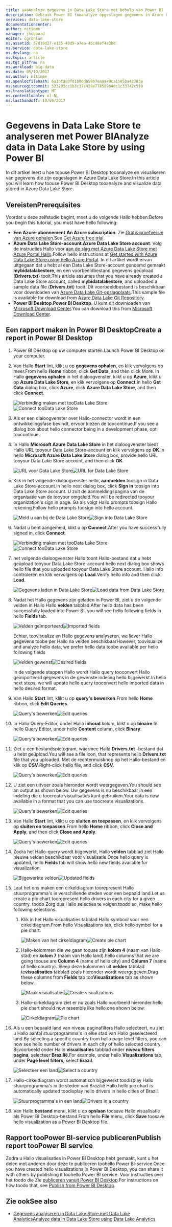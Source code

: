 ```yaml
---
title: aaaAnalyze gegevens in Data Lake Store met behulp van Power BI | Microsoft Docs
description: Gebruik Power BI tooanalyze opgeslagen gegevens in Azure Data Lake Store
services: data-lake-store
documentationcenter: 
author: nitinme
manager: jhubbard
editor: cgronlun
ms.assetid: 57d19d27-e135-49d9-a7ea-46c48ef4e3bd
ms.service: data-lake-store
ms.devlang: na
ms.topic: article
ms.tgt_pltfrm: na
ms.workload: big-data
ms.date: 05/10/2017
ms.author: nitinme
ms.openlocfilehash: 6a1bfa80fd1b0dda59b7eaaae9ca1585ba42783e
ms.sourcegitcommit: 523283cc1b3c37c428e77850964dc1c33742c5f0
ms.translationtype: MT
ms.contentlocale: nl-NL
ms.lasthandoff: 10/06/2017
---
```

# <a name="analyze-data-in-data-lake-store-by-using-power-bi"></a><span data-ttu-id="42625-103">Gegevens in Data Lake Store te analyseren met Power BI</span><span class="sxs-lookup"><span data-stu-id="42625-103">Analyze data in Data Lake Store by using Power BI</span></span>
<span data-ttu-id="42625-104">In dit artikel leert u hoe toouse Power BI Desktop tooanalyze en visualiseren van gegevens die zijn opgeslagen in Azure Data Lake Store.</span><span class="sxs-lookup"><span data-stu-id="42625-104">In this article you will learn how toouse Power BI Desktop tooanalyze and visualize data stored in Azure Data Lake Store.</span></span>

## <a name="prerequisites"></a><span data-ttu-id="42625-105">Vereisten</span><span class="sxs-lookup"><span data-stu-id="42625-105">Prerequisites</span></span>
<span data-ttu-id="42625-106">Voordat u deze zelfstudie begint, moet u de volgende Hallo hebben:</span><span class="sxs-lookup"><span data-stu-id="42625-106">Before you begin this tutorial, you must have hello following:</span></span>

* <span data-ttu-id="42625-107">**Een Azure-abonnement**.</span><span class="sxs-lookup"><span data-stu-id="42625-107">**An Azure subscription**.</span></span> <span data-ttu-id="42625-108">Zie [Gratis proefversie van Azure ophalen](https://azure.microsoft.com/pricing/free-trial/).</span><span class="sxs-lookup"><span data-stu-id="42625-108">See [Get Azure free trial](https://azure.microsoft.com/pricing/free-trial/).</span></span>
* <span data-ttu-id="42625-109">**Azure Data Lake Store-account**.</span><span class="sxs-lookup"><span data-stu-id="42625-109">**Azure Data Lake Store account**.</span></span> <span data-ttu-id="42625-110">Volg de instructies Hallo voor [aan de slag met Azure Data Lake Store met Azure Portal Hallo](data-lake-store-get-started-portal.md).</span><span class="sxs-lookup"><span data-stu-id="42625-110">Follow hello instructions at [Get started with Azure Data Lake Store using hello Azure Portal](data-lake-store-get-started-portal.md).</span></span> <span data-ttu-id="42625-111">In dit artikel wordt ervan uitgegaan dat u hebt al een Data Lake Store-account genoemd gemaakt **mybidatalakestore**, en een voorbeeldbestand gegevens geüpload (**Drivers.txt**) tooit.</span><span class="sxs-lookup"><span data-stu-id="42625-111">This article assumes that you have already created a Data Lake Store account, called **mybidatalakestore**, and uploaded a sample data file (**Drivers.txt**) tooit.</span></span> <span data-ttu-id="42625-112">Dit voorbeeldbestand is beschikbaar voor downloaden van [Azure Data Lake Git-opslagplaats](https://github.com/Azure/usql/tree/master/Examples/Samples/Data/AmbulanceData/Drivers.txt).</span><span class="sxs-lookup"><span data-stu-id="42625-112">This sample file is available for download from [Azure Data Lake Git Repository](https://github.com/Azure/usql/tree/master/Examples/Samples/Data/AmbulanceData/Drivers.txt).</span></span>
* <span data-ttu-id="42625-113">**Power BI Desktop**.</span><span class="sxs-lookup"><span data-stu-id="42625-113">**Power BI Desktop**.</span></span> <span data-ttu-id="42625-114">U kunt dit downloaden van [Microsoft Download Center](https://www.microsoft.com/en-us/download/details.aspx?id=45331).</span><span class="sxs-lookup"><span data-stu-id="42625-114">You can download this from [Microsoft Download Center](https://www.microsoft.com/en-us/download/details.aspx?id=45331).</span></span> 

## <a name="create-a-report-in-power-bi-desktop"></a><span data-ttu-id="42625-115">Een rapport maken in Power BI Desktop</span><span class="sxs-lookup"><span data-stu-id="42625-115">Create a report in Power BI Desktop</span></span>
1. <span data-ttu-id="42625-116">Power BI Desktop op uw computer starten.</span><span class="sxs-lookup"><span data-stu-id="42625-116">Launch Power BI Desktop on your computer.</span></span>
2. <span data-ttu-id="42625-117">Van Hallo **Start** lint, klikt u op **gegevens ophalen**, en klik vervolgens op meer.</span><span class="sxs-lookup"><span data-stu-id="42625-117">From hello **Home** ribbon, click **Get Data**, and then click More.</span></span> <span data-ttu-id="42625-118">In Hallo **gegevens ophalen** in het dialoogvenster, klikt u op **Azure**, klikt u op **Azure Data Lake Store**, en klik vervolgens op **Connect**.</span><span class="sxs-lookup"><span data-stu-id="42625-118">In hello **Get Data** dialog box, click **Azure**, click **Azure Data Lake Store**, and then click **Connect**.</span></span>
   
    <span data-ttu-id="42625-119">![Verbinding maken met tooData Lake Store](./media/data-lake-store-power-bi/get-data-lake-store-account.png "Connect tooData Lake Store")</span><span class="sxs-lookup"><span data-stu-id="42625-119">![Connect tooData Lake Store](./media/data-lake-store-power-bi/get-data-lake-store-account.png "Connect tooData Lake Store")</span></span>
3. <span data-ttu-id="42625-120">Als er een dialoogvenster over Hallo-connector wordt in een ontwikkelingsfase bevindt, ervoor kiezen de toocontinue.</span><span class="sxs-lookup"><span data-stu-id="42625-120">If you see a dialog box about hello connector being in a development phase, opt toocontinue.</span></span>
4. <span data-ttu-id="42625-121">In Hallo **Microsoft Azure Data Lake Store** in het dialoogvenster biedt Hallo URL tooyour Data Lake Store-account en klik vervolgens op **OK**.</span><span class="sxs-lookup"><span data-stu-id="42625-121">In hello **Microsoft Azure Data Lake Store** dialog box, provide hello URL tooyour Data Lake Store account, and then click **OK**.</span></span>
   
    <span data-ttu-id="42625-122">![URL voor Data Lake Store](./media/data-lake-store-power-bi/get-data-lake-store-account-url.png "URL voor Data Lake Store")</span><span class="sxs-lookup"><span data-stu-id="42625-122">![URL for Data Lake Store](./media/data-lake-store-power-bi/get-data-lake-store-account-url.png "URL for Data Lake Store")</span></span>
5. <span data-ttu-id="42625-123">Klik in het volgende dialoogvenster hello, **aanmelden** toosign in Data Lake Store-account.</span><span class="sxs-lookup"><span data-stu-id="42625-123">In hello next dialog box, click **Sign in** toosign into Data Lake Store account.</span></span> <span data-ttu-id="42625-124">U zult de aanmeldingspagina van de organisatie van de tooyour omgeleid.</span><span class="sxs-lookup"><span data-stu-id="42625-124">You will be redirected tooyour organization's sign in page.</span></span> <span data-ttu-id="42625-125">Ga als volgt Hallo prompts toosign Hallo rekening.</span><span class="sxs-lookup"><span data-stu-id="42625-125">Follow hello prompts toosign into hello account.</span></span>
   
    <span data-ttu-id="42625-126">![Meld u aan bij de Data Lake Store](./media/data-lake-store-power-bi/get-data-lake-store-account-signin.png "Meld u aan bij de Data Lake Store")</span><span class="sxs-lookup"><span data-stu-id="42625-126">![Sign into Data Lake Store](./media/data-lake-store-power-bi/get-data-lake-store-account-signin.png "Sign into Data Lake Store")</span></span>
6. <span data-ttu-id="42625-127">Nadat u bent aangemeld, klikt u op **Connect**.</span><span class="sxs-lookup"><span data-stu-id="42625-127">After you have successfully signed in, click **Connect**.</span></span>
   
    <span data-ttu-id="42625-128">![Verbinding maken met tooData Lake Store](./media/data-lake-store-power-bi/get-data-lake-store-account-connect.png "Connect tooData Lake Store")</span><span class="sxs-lookup"><span data-stu-id="42625-128">![Connect tooData Lake Store](./media/data-lake-store-power-bi/get-data-lake-store-account-connect.png "Connect tooData Lake Store")</span></span>
7. <span data-ttu-id="42625-129">het volgende dialoogvenster Hallo toont Hallo-bestand dat u hebt geüpload tooyour Data Lake Store-account.</span><span class="sxs-lookup"><span data-stu-id="42625-129">hello next dialog box shows hello file that you uploaded tooyour Data Lake Store account.</span></span> <span data-ttu-id="42625-130">Hallo info controleren en klik vervolgens op **Load**.</span><span class="sxs-lookup"><span data-stu-id="42625-130">Verify hello info and then click **Load**.</span></span>
   
    <span data-ttu-id="42625-131">![Gegevens laden in Data Lake Store](./media/data-lake-store-power-bi/get-data-lake-store-account-load.png "laden van gegevens uit Data Lake Store")</span><span class="sxs-lookup"><span data-stu-id="42625-131">![Load data from Data Lake Store](./media/data-lake-store-power-bi/get-data-lake-store-account-load.png "Load data from Data Lake Store")</span></span>
8. <span data-ttu-id="42625-132">Nadat het Hallo gegevens zijn geladen in Power BI, ziet u de volgende velden in Hallo Hallo **velden** tabblad.</span><span class="sxs-lookup"><span data-stu-id="42625-132">After hello data has been successfully loaded into Power BI, you will see hello following fields in hello **Fields** tab.</span></span>
   
    <span data-ttu-id="42625-133">![Velden geïmporteerd](./media/data-lake-store-power-bi/imported-fields.png "velden geïmporteerd")</span><span class="sxs-lookup"><span data-stu-id="42625-133">![Imported fields](./media/data-lake-store-power-bi/imported-fields.png "Imported fields")</span></span>
   
    <span data-ttu-id="42625-134">Echter, toovisualize en Hallo gegevens analyseren, we liever Hallo gegevens toobe per Hallo na velden beschikbaar</span><span class="sxs-lookup"><span data-stu-id="42625-134">However, toovisualize and analyze hello data, we prefer hello data toobe available per hello following fields</span></span>
   
    <span data-ttu-id="42625-135">![Velden gewenst](./media/data-lake-store-power-bi/desired-fields.png "gewenst velden")</span><span class="sxs-lookup"><span data-stu-id="42625-135">![Desired fields](./media/data-lake-store-power-bi/desired-fields.png "Desired fields")</span></span>
   
    <span data-ttu-id="42625-136">In de volgende stappen Hallo wordt Hallo query tooconvert Hallo geïmporteerd gegevens in de gewenste indeling hello bijgewerkt.</span><span class="sxs-lookup"><span data-stu-id="42625-136">In hello next steps, we will update hello query tooconvert hello imported data in hello desired format.</span></span>
9. <span data-ttu-id="42625-137">Van Hallo **Start** lint, klikt u op **query's bewerken**.</span><span class="sxs-lookup"><span data-stu-id="42625-137">From hello **Home** ribbon, click **Edit Queries**.</span></span>
   
    <span data-ttu-id="42625-138">![Query's bewerken](./media/data-lake-store-power-bi/edit-queries.png "query's bewerken")</span><span class="sxs-lookup"><span data-stu-id="42625-138">![Edit queries](./media/data-lake-store-power-bi/edit-queries.png "Edit queries")</span></span>
10. <span data-ttu-id="42625-139">In Hallo Query-Editor, onder Hallo **inhoud** kolom, klikt u op **binaire**.</span><span class="sxs-lookup"><span data-stu-id="42625-139">In hello Query Editor, under hello **Content** column, click **Binary**.</span></span>
    
    <span data-ttu-id="42625-140">![Query's bewerken](./media/data-lake-store-power-bi/convert-query1.png "query's bewerken")</span><span class="sxs-lookup"><span data-stu-id="42625-140">![Edit queries](./media/data-lake-store-power-bi/convert-query1.png "Edit queries")</span></span>
11. <span data-ttu-id="42625-141">Ziet u een bestandspictogram, waarmee Hallo **Drivers.txt** -bestand dat u hebt geüpload.</span><span class="sxs-lookup"><span data-stu-id="42625-141">You will see a file icon, that represents hello **Drivers.txt** file that you uploaded.</span></span> <span data-ttu-id="42625-142">Met de rechtermuisknop op het Hallo-bestand en klik op **CSV**.</span><span class="sxs-lookup"><span data-stu-id="42625-142">Right-click hello file, and click **CSV**.</span></span>    
    
    <span data-ttu-id="42625-143">![Query's bewerken](./media/data-lake-store-power-bi/convert-query2.png "query's bewerken")</span><span class="sxs-lookup"><span data-stu-id="42625-143">![Edit queries](./media/data-lake-store-power-bi/convert-query2.png "Edit queries")</span></span>
12. <span data-ttu-id="42625-144">U ziet een uitvoer zoals hieronder wordt weergegeven.</span><span class="sxs-lookup"><span data-stu-id="42625-144">You should see an output as shown below.</span></span> <span data-ttu-id="42625-145">Uw gegevens is nu beschikbaar in een indeling die u toocreate visualisaties kunt gebruiken.</span><span class="sxs-lookup"><span data-stu-id="42625-145">Your data is now available in a format that you can use toocreate visualizations.</span></span>
    
    <span data-ttu-id="42625-146">![Query's bewerken](./media/data-lake-store-power-bi/convert-query3.png "query's bewerken")</span><span class="sxs-lookup"><span data-stu-id="42625-146">![Edit queries](./media/data-lake-store-power-bi/convert-query3.png "Edit queries")</span></span>
13. <span data-ttu-id="42625-147">Van Hallo **Start** lint, klikt u op **sluiten en toepassen**, en klik vervolgens op **sluiten en toepassen**.</span><span class="sxs-lookup"><span data-stu-id="42625-147">From hello **Home** ribbon, click **Close and Apply**, and then click **Close and Apply**.</span></span>
    
    <span data-ttu-id="42625-148">![Query's bewerken](./media/data-lake-store-power-bi/load-edited-query.png "query's bewerken")</span><span class="sxs-lookup"><span data-stu-id="42625-148">![Edit queries](./media/data-lake-store-power-bi/load-edited-query.png "Edit queries")</span></span>
14. <span data-ttu-id="42625-149">Zodra het Hallo-query wordt bijgewerkt, Hallo **velden** tabblad ziet Hallo nieuwe velden beschikbaar voor visualisatie.</span><span class="sxs-lookup"><span data-stu-id="42625-149">Once hello query is updated, hello **Fields** tab will show hello new fields available for visualization.</span></span>
    
    <span data-ttu-id="42625-150">![Bijgewerkte velden](./media/data-lake-store-power-bi/updated-query-fields.png "velden bijgewerkt")</span><span class="sxs-lookup"><span data-stu-id="42625-150">![Updated fields](./media/data-lake-store-power-bi/updated-query-fields.png "Updated fields")</span></span>
15. <span data-ttu-id="42625-151">Laat het ons maken een cirkeldiagram toorepresent Hallo stuurprogramma's in verschillende steden voor een bepaald land.</span><span class="sxs-lookup"><span data-stu-id="42625-151">Let us create a pie chart toorepresent hello drivers in each city for a given country.</span></span> <span data-ttu-id="42625-152">toodo Zorg dus Hallo selecties te volgen.</span><span class="sxs-lookup"><span data-stu-id="42625-152">toodo so, make hello following selections.</span></span>
    
    1. <span data-ttu-id="42625-153">Klik in het Hallo visualisaties tabblad Hallo symbool voor een cirkeldiagram.</span><span class="sxs-lookup"><span data-stu-id="42625-153">From hello Visualizations tab, click hello symbol for a pie chart.</span></span>
       
        <span data-ttu-id="42625-154">![Maken van het cirkeldiagram](./media/data-lake-store-power-bi/create-pie-chart.png "cirkeldiagram maken")</span><span class="sxs-lookup"><span data-stu-id="42625-154">![Create pie chart](./media/data-lake-store-power-bi/create-pie-chart.png "Create pie chart")</span></span>
    2. <span data-ttu-id="42625-155">Hallo-kolommen die we gaan toouse zijn **kolom 4** (naam van Hallo stad) en **kolom 7** (naam van Hallo land).</span><span class="sxs-lookup"><span data-stu-id="42625-155">hello columns that we are going toouse are **Column 4** (name of hello city) and **Column 7** (name of hello country).</span></span> <span data-ttu-id="42625-156">Sleep deze kolommen uit **velden** tabblad te**visualisaties** tabblad zoals hieronder wordt weergegeven.</span><span class="sxs-lookup"><span data-stu-id="42625-156">Drag these columns from **Fields** tab too**Visualizations** tab as shown below.</span></span>
       
        <span data-ttu-id="42625-157">![Maak visualisaties](./media/data-lake-store-power-bi/create-visualizations.png "visualisaties maken")</span><span class="sxs-lookup"><span data-stu-id="42625-157">![Create visualizations](./media/data-lake-store-power-bi/create-visualizations.png "Create visualizations")</span></span>
    3. <span data-ttu-id="42625-158">Hallo-cirkeldiagram ziet er nu zoals Hallo voorbeeld hieronder.</span><span class="sxs-lookup"><span data-stu-id="42625-158">hello pie chart should now resemble like hello one shown below.</span></span>
       
        <span data-ttu-id="42625-159">![Cirkeldiagram](./media/data-lake-store-power-bi/pie-chart.png "visualisaties maken")</span><span class="sxs-lookup"><span data-stu-id="42625-159">![Pie chart](./media/data-lake-store-power-bi/pie-chart.png "Create visualizations")</span></span>
16. <span data-ttu-id="42625-160">Als u een bepaald land van niveau paginafilters Hallo selecteert, nu ziet u Hallo aantal stuurprogramma's in elke stad van Hallo geselecteerd land.</span><span class="sxs-lookup"><span data-stu-id="42625-160">By selecting a specific country from hello page level filters, you can now see hello number of drivers in each city of hello selected country.</span></span> <span data-ttu-id="42625-161">Bijvoorbeeld onder Hallo **visualisaties** tabblad onder **niveau filters pagina**, selecteer **Brazilië**.</span><span class="sxs-lookup"><span data-stu-id="42625-161">For example, under hello **Visualizations** tab, under **Page level filters**, select **Brazil**.</span></span>
    
    <span data-ttu-id="42625-162">![Selecteer een land](./media/data-lake-store-power-bi/select-country.png "land selecteren")</span><span class="sxs-lookup"><span data-stu-id="42625-162">![Select a country](./media/data-lake-store-power-bi/select-country.png "Select a country")</span></span>
17. <span data-ttu-id="42625-163">Hallo-cirkeldiagram wordt automatisch bijgewerkt toodisplay Hallo stuurprogramma's in de steden van Brazilië Hallo.</span><span class="sxs-lookup"><span data-stu-id="42625-163">hello pie chart is automatically updated toodisplay hello drivers in hello cities of Brazil.</span></span>
    
    <span data-ttu-id="42625-164">![Stuurprogramma's in een land](./media/data-lake-store-power-bi/driver-per-country.png "stuurprogramma's per land")</span><span class="sxs-lookup"><span data-stu-id="42625-164">![Drivers in a country](./media/data-lake-store-power-bi/driver-per-country.png "Drivers per country")</span></span>
18. <span data-ttu-id="42625-165">Van Hallo **bestand** menu, klikt u op **opslaan** toosave Hallo visualisatie als Power BI Desktop-bestand.</span><span class="sxs-lookup"><span data-stu-id="42625-165">From hello **File** menu, click **Save** toosave hello visualization as a Power BI Desktop file.</span></span>

## <a name="publish-report-toopower-bi-service"></a><span data-ttu-id="42625-166">Rapport tooPower BI-service publiceren</span><span class="sxs-lookup"><span data-stu-id="42625-166">Publish report tooPower BI service</span></span>
<span data-ttu-id="42625-167">Zodra u Hallo visualisaties in Power BI Desktop hebt gemaakt, kunt u het delen met anderen door deze te publiceren toohello Power BI-service.</span><span class="sxs-lookup"><span data-stu-id="42625-167">Once you have created hello visualizations in Power BI Desktop, you can share it with others by publishing it toohello Power BI service.</span></span> <span data-ttu-id="42625-168">Voor instructies over het toodo die Zie [publiceren vanuit Power BI Desktop](https://powerbi.microsoft.com/documentation/powerbi-desktop-upload-desktop-files/).</span><span class="sxs-lookup"><span data-stu-id="42625-168">For instructions on how toodo that, see [Publish from Power BI Desktop](https://powerbi.microsoft.com/documentation/powerbi-desktop-upload-desktop-files/).</span></span>

## <a name="see-also"></a><span data-ttu-id="42625-169">Zie ook</span><span class="sxs-lookup"><span data-stu-id="42625-169">See also</span></span>
* [<span data-ttu-id="42625-170">Gegevens analyseren in Data Lake Store met Data Lake Analytics</span><span class="sxs-lookup"><span data-stu-id="42625-170">Analyze data in Data Lake Store using Data Lake Analytics</span></span>](../data-lake-analytics/data-lake-analytics-get-started-portal.md)

